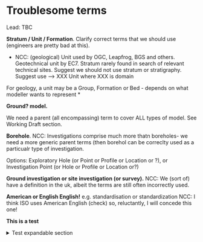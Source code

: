 # Troublesome terms

Lead: TBC

**Stratum / Unit / Formation**.
Clarify correct terms that we should use (engineers are pretty bad at this).

* NCC: (geological) Unit used by OGC, Leapfrog, BGS and others. Geotechnical unit by EC7. 
Stratum rarely found in search of relevant technical sites. Suggest we should not use stratum or stratigraphy.
Suggest use --> XXX Unit where XXX is domain

For geology, a unit may be a Group, Formation or Bed - depends on what modeller wants to represent *

**Ground? model.**

We need a parent (all encompassing) term to cover ALL types of model. See Working Draft section.

**Borehole**. 
NCC: Investigations comprise much more thatn boreholes- we need a more generic parent terms (then borehol can be correclty used as a particualr type of investigation.

Options: Exploratory Hole (or Point or Profile or Location or ?), or Investigation Point (or Hole or Profile or Location or?)

**Ground investigation or site investigation (or survey).**
NCC: We (sort of) have a definition in the uk, albeit the terms are still often incorrectly used.

**American or English English!**
e.g. standardisation or standardization
NCC: I think ISO uses American English (check) so, reluctantly, I will concede this one!

**This is a test**
<details>
  <summary>Test expandable section</summary>
  This is the text in the expandable bit.
  Unfortunately this only seems to work in Chrome
</details>
